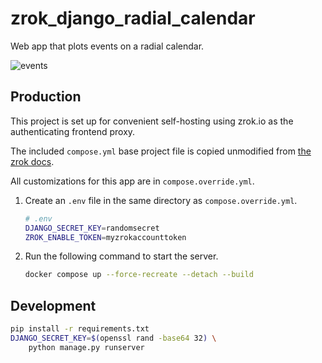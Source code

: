 # zrok_django_radial_calendar

Web app that plots events on a radial calendar.

![events](https://github.com/qrkourier/zrok_django_radial_calendar/assets/1434400/26ab2463-daa3-409c-9cc7-c309f5e70d27)

## Production

This project is set up for convenient self-hosting using zrok.io as the authenticating frontend proxy.

The included `compose.yml` base project file is copied unmodified from [the zrok
docs](https://docs.zrok.io/zrok-public-reserved/compose.yml).

All customizations for this app are in `compose.override.yml`.

1. Create an `.env` file in the same directory as `compose.override.yml`.

    ```bash
    # .env
    DJANGO_SECRET_KEY=randomsecret
    ZROK_ENABLE_TOKEN=myzrokaccounttoken
    ```

2. Run the following command to start the server.

    ```bash
    docker compose up --force-recreate --detach --build
    ```

## Development

```bash
pip install -r requirements.txt
DJANGO_SECRET_KEY=$(openssl rand -base64 32) \
    python manage.py runserver
```

